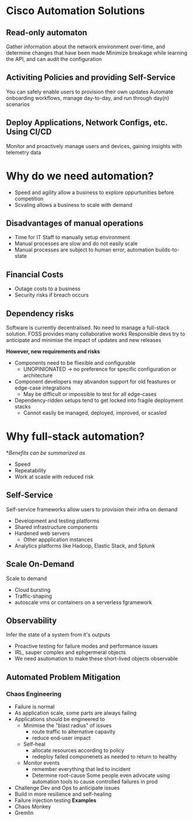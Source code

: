 # Cisco Automation Solutions
## Read-only automaton
Gather information about the network environment over-time, and determine changes that have been made
Minimize breakage while learning the API, and can audit the configuration

## Activiting Policies and providing Self-Service
You can safely enable users to provision their own updates
Automate onboarding workflows, manage day-to-day, and run through day(n) scenarios

## Deploy Applications, Network Configs, etc. Using CI/CD
Monitor and proactively manage users and devices, gaining insights with telemetry data

# Why do we need automation?
* Speed and agility allow a business to explore oppurtunities before competition
* Scvaling allows a business to scale with demand
## Disadvantages of manual operations
* Time for IT Staff to manually setup environment
* Manual processes are slow and do not easily scale
* Manual processes are subject to human error, automation builds-to-state
## Financial Costs
* Outage costs to a business
* Security risks if breach occurs
## Dependency risks
Software is currently decentralised. No need to manage a full-stack solution.
FOSS provides many collaborative works
Responsible devs try to anticipate and minimise the impact of updates and new releases

**However, new requirements and risks**
* Components need to be fliexible and configurable
    * UNOPINIONATED -> no preference for specific configuration or architecture
* Component developers may abvandon support for old feastures or edge-case integrations
    * May be difficult or impossible to test for all edge-cases
* Dependency-ridden setups tend to get locked into fragile deployment stacks
    * Cannot easily be managed, deployed, improved, or scasled

# Why full-stack automation?
**Benefits can be summarized as*
* Speed
* Repeatability
* Work at scasle with reduced risk

## Self-Service
Self-service frameworks allow users to provision their infra on demand
* Development and testing platforms
* Shared infrastructure components
* Hardened web servers
    * Other appplication instances
* Analytics platforms like Hadoop, Elastic Stack, and Splunk
## Scale On-Demand
Scale to demand
* Cloud bursting
* Traffic-shaping
* autoscale vms or containers on a serverless fgramework
## Observability
Infer the state of a system from it's outputs
* Proactive testing for failure modes and performance issues
* IRL, sauper complex and ephgermeral objects
* We need asutomation to make these short-lived objects observable
## Automated Problem Mitigation
### Chaos Engineering
* Failure is normal
* As application scale, some parts are always failing
* Applications should be engineered to
    * Minimise the "blast radius" of issues
        * route traffic to alternative capavity
        * reduce end-user impact
    * Self-heal
        * allocate resources according to policy
        * redeploy failed componenets as needed to return to healthy
    * Monitor events
        * remember everything that led to incident
        * Determine root-cause
 Some people even advocate using automation tools to cause controlled failures in prod
 * Challenge Dev and Ops to anticipate issues
 * Build in more resilience and self-healing
 * Failure injection testing
**Examples**
* Chaos Monkey
* Gremlin
